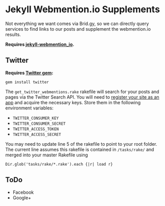 # Jekyll Webmention.io Supplements

Not everything we want comes via Brid.gy, so we can directly query services to find links to our posts and supplement the webmention.io results.

**Requires [jekyll-webmention_io](https://github.com/aarongustafson/jekyll-webmention_io).**

## Twitter

**Requires [Twitter gem](https://github.com/sferik/twitter):**

	gem install twitter

The `get_twitter_webmentions.rake` rakefile will search for your posts and pages via the Twitter Search API. You will need to [register your site as an app](https://apps.twitter.com/app/new) and acquire the necessary keys. Store them in the following environment variables:

* `TWITTER_CONSUMER_KEY`
* `TWITTER_CONSUMER_SECRET`
* `TWITTER_ACCESS_TOKEN`
* `TWITTER_ACCESS_SECRET`

You may need to update line 5 of the rakefile to point to your root folder. The current line assumes this rakefile is contained in `/tasks/rake/` and merged into your master Rakefile using

	Dir.glob('tasks/rake/*.rake').each {|r| load r}

## ToDo

* Facebook
* Google+